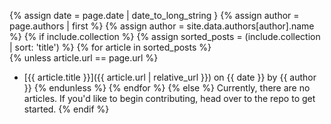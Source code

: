 {% assign date = page.date | date_to_long_string }
{% assign author = page.authors | first %}
{% assign author = site.data.authors[author].name %}
{% if include.collection %}
  {% assign sorted_posts = (include.collection | sort: 'title') %}
  {% for article in sorted_posts %}    
    {% unless article.url == page.url %}
- [{{ article.title }}]({{ article.url | relative_url }}) on {{ date }} by {{ author }}
    {% endunless %}
  {% endfor %}
{% else %}
Currently, there are no articles. If you'd like to begin contributing, head
over to the repo to get started.
{% endif %}
